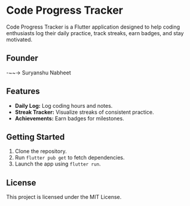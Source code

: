 # Code Progress Tracker

Code Progress Tracker is a Flutter application designed to help coding enthusiasts log their daily practice, track streaks, earn badges, and stay motivated.

## Founder

-~~-> Suryanshu Nabheet

## Features

- **Daily Log:** Log coding hours and notes.
- **Streak Tracker:** Visualize streaks of consistent practice.
- **Achievements:** Earn badges for milestones.

## Getting Started

1. Clone the repository.
2. Run `flutter pub get` to fetch dependencies.
3. Launch the app using `flutter run`.

## License

This project is licensed under the MIT License.
